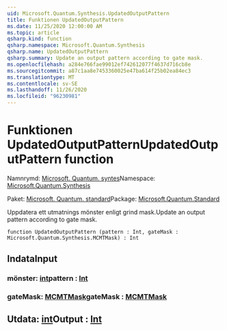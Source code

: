```yaml
---
uid: Microsoft.Quantum.Synthesis.UpdatedOutputPattern
title: Funktionen UpdatedOutputPattern
ms.date: 11/25/2020 12:00:00 AM
ms.topic: article
qsharp.kind: function
qsharp.namespace: Microsoft.Quantum.Synthesis
qsharp.name: UpdatedOutputPattern
qsharp.summary: Update an output pattern according to gate mask.
ms.openlocfilehash: a284e766fae99012ef742612077f4637d716cb8e
ms.sourcegitcommit: a87c1aa8e7453360025e47ba614f25b02ea84ec3
ms.translationtype: MT
ms.contentlocale: sv-SE
ms.lasthandoff: 11/26/2020
ms.locfileid: "96230981"
---
```

# <a name="updatedoutputpattern-function"></a><span data-ttu-id="33140-102">Funktionen UpdatedOutputPattern</span><span class="sxs-lookup"><span data-stu-id="33140-102">UpdatedOutputPattern function</span></span>

<span data-ttu-id="33140-103">Namnrymd: [Microsoft. Quantum. syntes](xref:Microsoft.Quantum.Synthesis)</span><span class="sxs-lookup"><span data-stu-id="33140-103">Namespace: [Microsoft.Quantum.Synthesis](xref:Microsoft.Quantum.Synthesis)</span></span>

<span data-ttu-id="33140-104">Paket: [Microsoft. Quantum. standard](https://nuget.org/packages/Microsoft.Quantum.Standard)</span><span class="sxs-lookup"><span data-stu-id="33140-104">Package: [Microsoft.Quantum.Standard](https://nuget.org/packages/Microsoft.Quantum.Standard)</span></span>


<span data-ttu-id="33140-105">Uppdatera ett utmatnings mönster enligt grind mask.</span><span class="sxs-lookup"><span data-stu-id="33140-105">Update an output pattern according to gate mask.</span></span>

```qsharp
function UpdatedOutputPattern (pattern : Int, gateMask : Microsoft.Quantum.Synthesis.MCMTMask) : Int
```


## <a name="input"></a><span data-ttu-id="33140-106">Indata</span><span class="sxs-lookup"><span data-stu-id="33140-106">Input</span></span>

### <a name="pattern--int"></a><span data-ttu-id="33140-107">mönster: [int](xref:microsoft.quantum.lang-ref.int)</span><span class="sxs-lookup"><span data-stu-id="33140-107">pattern : [Int](xref:microsoft.quantum.lang-ref.int)</span></span>




### <a name="gatemask--mcmtmask"></a><span data-ttu-id="33140-108">gateMask: [MCMTMask](xref:Microsoft.Quantum.Synthesis.MCMTMask)</span><span class="sxs-lookup"><span data-stu-id="33140-108">gateMask : [MCMTMask](xref:Microsoft.Quantum.Synthesis.MCMTMask)</span></span>





## <a name="output--int"></a><span data-ttu-id="33140-109">Utdata: [int](xref:microsoft.quantum.lang-ref.int)</span><span class="sxs-lookup"><span data-stu-id="33140-109">Output : [Int](xref:microsoft.quantum.lang-ref.int)</span></span>

